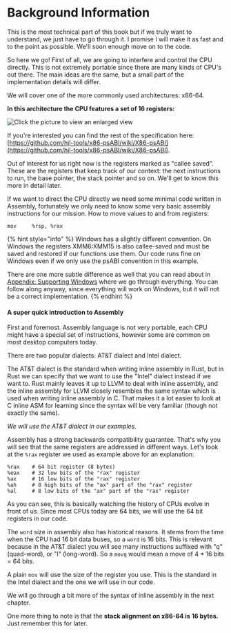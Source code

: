 # Background Information

This is the most technical part of this book but if we truly want to understand, we just have to go through it. I promise I will make it as fast and to the point as possible. We'll soon enough move on to the code.

So here we go! First of all, we are going to interfere and control the CPU directly. This is not extremely portable since there are many kinds of CPU's out there. The main ideas are the same, but a small part of the implementation details will differ.

We will cover one of the more commonly used architectures: x86-64.

**In this architecture the CPU features a set of 16 registers:**

![Click the picture to view an enlarged view](https://lh5.googleusercontent.com/qcybPMAwX9KpEBFFt86ioZDRREjn7MgdiOESIhTVNr4WOpjf-xvrBj2cF5XnIdjd0eUP27h_Ay-6wz_piQoCxQPJWzoi4Wmy0Z-pmUM13-Nefh8dYTFqiOf_wzAbgXmbVimKzJhF)

If you're interested you can find the rest of the specification here: [https://github.com/hjl-tools/x86-psABI/wiki/X86-psABI](https://github.com/hjl-tools/x86-psABI/wiki/X86-psABI).

Out of interest for us right now is the registers marked as "callee saved". These are the registers that keep track of our context: the next instructions to run, the base pointer, the stack pointer and so on. We'll get to know this more in detail later.

If we want to direct the CPU directly we need some minimal code written in Assembly, fortunately we only need to know some very basic assembly instructions for our mission. How to move values to and from registers:

```text
mov     %rsp, %rax
```

{% hint style="info" %}
Windows has a slightly different convention. On Windows the registers XMM6:XMM15 is also callee-saved and must be saved and restored if our functions use them. Our code runs fine on Windows even if we only use the psABI convention in this example.

There are one more subtle difference as well that you can read about in [Appendix: Supporting Windows](supporting-windows.md) where we go through everything. You can follow along anyway, since everything will work on Windows, but it will not be a correct implementation.
{% endhint %}

#### A super quick introduction to Assembly <a id="docs-internal-guid-bc1ce7bf-7fff-2c5d-a4d5-c91055081781"></a>

First and foremost. Assembly language is not very portable, each CPU might have a special set of instructions, however some are common on most desktop computers today.

There are two popular dialects: AT&T dialect and Intel dialect.

The AT&T dialect is the standard when writing inline assembly in Rust, but in Rust we can specify that we want to use the "Intel" dialect instead if we want to. Rust mainly leaves it up to LLVM to deal with inline assembly, and the inline assembly for LLVM closely resembles the same syntax which is used when writing inline assembly in C. That makes it a lot easier to look at C inline ASM for learning since the syntax will be very familiar \(though not exactly the same\).

_We will use the AT&T dialect in our examples._

Assembly has a strong backwards compatibility guarantee. That's why you will see that the same registers are addressed in different ways. Let's look at the `%rax` register we used as example above for an explanation:

```text
%rax    # 64 bit register (8 bytes)
%eax    # 32 low bits of the "rax" register
%ax     # 16 low bits of the "rax" register
%ah     # 8 high bits of the "ax" part of the "rax" register
%al     # 8 low bits of the "ax" part of the "rax" register
```

As you can see, this is basically watching the history of CPUs evolve in front of us. Since most CPUs today are 64 bits, we will use the 64 bit registers in our code.

The `word` size in assembly also has historical reasons. It stems from the time when the CPU had 16 bit data buses, so a `word` is 16 bits. This is relevant because in the AT&T dialect you will see many instructions suffixed with "q" \(quad-word\), or "l" \(long-word\). So a `movq` would mean a move of 4 \* 16 bits = 64 bits. 

A plain `mov` will use the size of the register you use. This is the standard in the Intel dialect and the one we will use in our code.

We will go through a bit more of the syntax of inline assembly in the next chapter.

One more thing to note is that the **stack alignment on x86-64 is** **16 bytes.** Just remember this for later.


